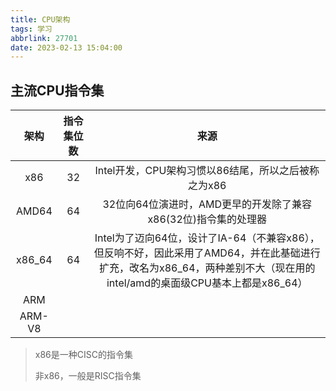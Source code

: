 ```yaml
---
title: CPU架构
tags: 学习
abbrlink: 27701
date: 2023-02-13 15:04:00
---
```


## 主流CPU指令集



|  架构  | 指令集位数 |                             来源                             |
| :----: | :--------: | :----------------------------------------------------------: |
|  x86   |     32     |     Intel开发，CPU架构习惯以86结尾，所以之后被称之为x86      |
| AMD64  |     64     | 32位向64位演进时，AMD更早的开发除了兼容x86(32位)指令集的处理器 |
| x86_64 |     64     | Intel为了迈向64位，设计了IA-64（不兼容x86），但反响不好，因此采用了AMD64，并在此基础进行扩充，改名为x86_64，两种差别不大（现在用的intel/amd的桌面级CPU基本上都是x86_64） |
|  ARM   |            |                                                              |
| ARM-V8 |            |                                                              |

> x86是一种CISC的指令集
>
> 非x86，一般是RISC指令集